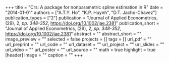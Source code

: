 +++
title = "Crs: A package for nonparametric spline estimation in R"
date = "2014-01-01"
authors = ["A.T.Y. Ho", "K.P. Huynh", "D.T. Jacho-Chavez"]
publication_types = ["2"]
publication = "Journal of Applied Econometrics, (29), 2, _pp. 348-352_, https://doi.org/10.1002/jae.2381"
publication_short = "Journal of Applied Econometrics, (29), 2, _pp. 348-352_, https://doi.org/10.1002/jae.2381"
abstract = ""
abstract_short = ""
image_preview = ""
selected = false
projects = []
tags = []
url_pdf = ""
url_preprint = ""
url_code = ""
url_dataset = ""
url_project = ""
url_slides = ""
url_video = ""
url_poster = ""
url_source = ""
math = true
highlight = true
[header]
image = ""
caption = ""
+++
